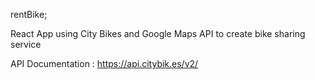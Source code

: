 rentBike;

React App using City Bikes and Google Maps API to create bike sharing service

API Documentation : https://api.citybik.es/v2/
